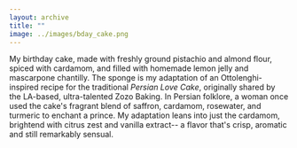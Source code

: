 ```yaml
---
layout: archive
title: ""
image: ../images/bday_cake.png
---
```

 
My birthday cake, made with freshly ground pistachio and almond flour, spiced with cardamom, and filled with homemade lemon jelly and mascarpone chantilly. The sponge is my adaptation of an Ottolenghi-inspired recipe for the traditional *Persian Love Cake*, originally shared by the LA-based, ultra-talented Zozo Baking. In Persian folklore, a woman once used the cake's fragrant blend of saffron, cardamom, rosewater, and turmeric to enchant a prince. My adaptation leans into just the cardamom, brightend with citrus zest and vanilla extract-- a flavor that's crisp, aromatic and still remarkably sensual. 